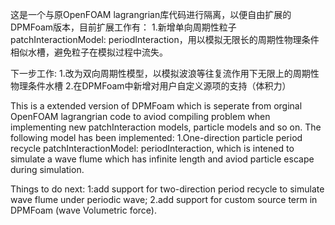 这是一个与原OpenFOAM lagrangrian库代码进行隔离，以便自由扩展的DPMFoam版本，目前扩展工作有：
1.新增单向周期性粒子patchInteractionModel: periodInteraction，用以模拟无限长的周期性物理条件相似水槽，避免粒子在模拟过程中流失。

下一步工作:
1.改为双向周期性模型，以模拟波浪等往复流作用下无限上的周期性物理条件水槽
2.在DPMFoam中新增对用户自定义源项的支持（体积力）

This is a extended version of DPMFoam which is seperate from orginal OpenFOAM lagrangrian code to aviod compiling problem when implementing new patchInteraction models, particle models and so on.
The following model has been implemented:
1.One-direction particle period recycle patchInteractionModel: periodInteraction, which is intened to simulate a wave flume which has infinite length and aviod particle escape during simulation.

Things to do next:
1:add support for two-direction period recycle to simulate wave flume under periodic wave;
2.add support for custom source term in DPMFoam (wave Volumetric force).
